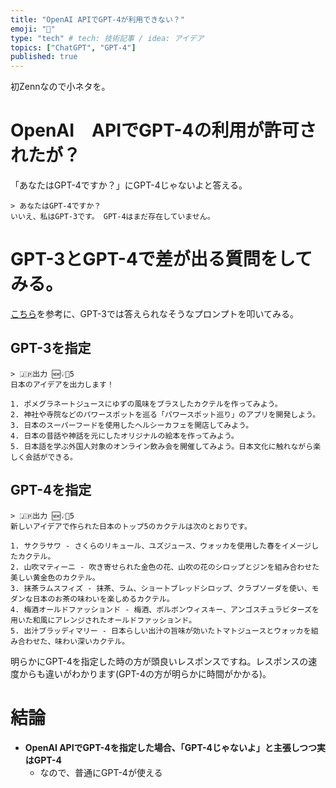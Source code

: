 ```yaml
---
title: "OpenAI APIでGPT-4が利用できない？"
emoji: "🤖"
type: "tech" # tech: 技術記事 / idea: アイデア
topics: ["ChatGPT", "GPT-4"]
published: true
---
```


初Zennなので小ネタを。

# OpenAI　APIでGPT-4の利用が許可されたが？

「あなたはGPT-4ですか？」にGPT-4じゃないよと答える。

```
> あなたはGPT-4ですか？
いいえ、私はGPT-3です。 GPT-4はまだ存在していません。
```

# GPT-3とGPT-4で差が出る質問をしてみる。

[こちら](https://twitter.com/fladdict/status/1642429703444377600)を参考に、GPT-3では答えられなそうなプロンプトを叩いてみる。

## GPT-3を指定
```
> 🇯🇵出力 🆕💡🍹5
日本のアイデアを出力します！

1. ポメグラネートジュースにゆずの風味をプラスしたカクテルを作ってみよう。
2. 神社や寺院などのパワースポットを巡る「パワースポット巡り」のアプリを開発しよう。
3. 日本のスーパーフードを使用したヘルシーカフェを開店してみよう。
4. 日本の昔話や神話を元にしたオリジナルの絵本を作ってみよう。
5. 日本語を学ぶ外国人対象のオンライン飲み会を開催してみよう。日本文化に触れながら楽しく会話ができる。
```

## GPT-4を指定

```
> 🇯🇵出力 🆕💡🍹5
新しいアイデアで作られた日本のトップ5のカクテルは次のとおりです。

1. サクラサワ - さくらのリキュール、ユズジュース、ウォッカを使用した春をイメージしたカクテル。
2. 山吹マティーニ - 吹き寄せられた金色の花、山吹の花のシロップとジンを組み合わせた美しい黄金色のカクテル。
3. 抹茶ラムスフィズ - 抹茶、ラム、ショートブレッドシロップ、クラブソーダを使い、モダンな日本のお茶の味わいを楽しめるカクテル。
4. 梅酒オールドファッションド - 梅酒、ボルボンウィスキー、アンゴスチュラビターズを用いた和風にアレンジされたオールドファッションド。
5. 出汁ブラッディマリー - 日本らしい出汁の旨味が効いたトマトジュースとウォッカを組み合わせた、味わい深いカクテル。
```

明らかにGPT-4を指定した時の方が頭良いレスポンスですね。レスポンスの速度からも違いがわかります(GPT-4の方が明らかに時間がかかる)。

# 結論
- **OpenAI APIでGPT-4を指定した場合、「GPT-4じゃないよ」と主張しつつ実はGPT-4**
    - なので、普通にGPT-4が使える